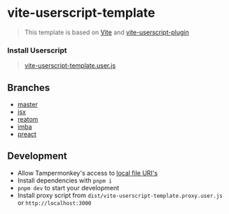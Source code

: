 # vite-userscript-template

> This template is based on [Vite](https://vitejs.dev) and [vite-userscript-plugin](https://github.com/crashmax-dev/vite-userscript-plugin)

### Install Userscript

> [vite-userscript-template.user.js](https://crashmax-dev.github.io/vite-userscript-template/vite-userscript-template.user.js)

## Branches

- [master](https://github.com/crashmax-dev/vite-userscript-template)
- [jsx](https://github.com/crashmax-dev/vite-userscript-template/tree/jsx)
- [reatom](https://github.com/crashmax-dev/vite-userscript-template/tree/reatom)
- [imba](https://github.com/crashmax-dev/vite-userscript-template/tree/imba)
- [preact](https://github.com/crashmax-dev/vite-userscript-template/tree/preact)

## Development

- Allow Tampermonkey's access to [local file URI's](https://tampermonkey.net/faq.php?ext=dhdg#Q204)
- Install dependencies with `pnpm i`
- `pnpm dev` to start your development
- Install proxy script from `dist/vite-userscript-template.proxy.user.js` or `http://localhost:3000`
